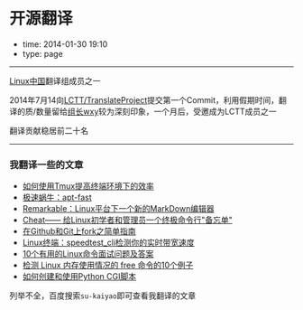 # 开源翻译

- time: 2014-01-30 19:10
- type: page

---

[Linux中国](http://www.linux.cn/)翻译组成员之一

2014年7月14向[LCTT/TranslateProject](https://github.com/LCTT/TranslateProject)提交第一个Commit，利用假期时间，翻译的质/数量留给[组长wxy](https://github.com/wxy)较为深刻印象，一个月后，受邀成为LCTT成员之一

翻译贡献稳居前二十名

---

### 我翻译一些的文章

- [如何使用Tmux提高终端环境下的效率](http://linux.cn/article-3952-1.html)
- [极速蜗牛：apt-fast](http://linux.cn/article-4246-1.html)
- [Remarkable：Linux平台下一个新的MarkDown编辑器](http://linux.cn/article-3741-1.html)
- [Cheat—— 给Linux初学者和管理员一个终极命令行"备忘单"](http://linux.cn/article-3760-1.html)
- [在Github和Git上fork之简单指南](http://linux.cn/article-4292-1.html)
- [Linux终端：speedtest_cli检测你的实时带宽速度](http://linux.cn/article-3796-1.html)
- [10个有用的Linux命令面试问题及答案](http://linux.cn/article-3532-1.html)
- [检测 Linux 内存使用情况的 free 命令的10个例子](http://linux.cn/article-4755-1.html)
- [如何创建和使用Python CGI脚本](http://linux.cn/article-4377-1.html)

列举不全，百度搜索`su-kaiyao`即可查看我翻译的文章
